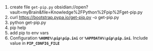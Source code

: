 1. create file `get-pip.py` 
   obsidian://open?vault=myBrain&file=Knowledge%2FPython%2Fpip%2Fget-pip.py
2. curl https://bootstrap.pypa.io/get-pip.py -o get-pip.py
3. python get-pip.py
4. pip help
5. add pip to env vars
6. Configuration
   **`%HOME%\pip\pip.ini`** or **`%APPDATA%\pip\pip.ini`**.
   Include value in **`PIP_CONFIG_FILE`** 
   